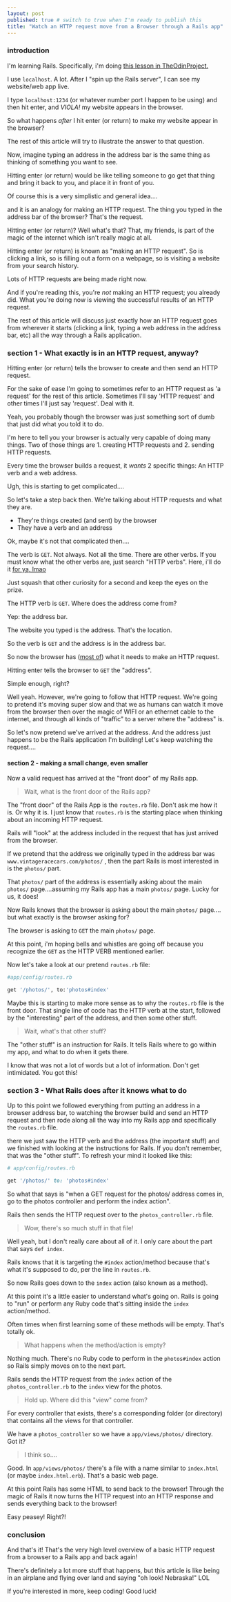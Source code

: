 ```yaml
---
layout: post
published: true # switch to true when I'm ready to publish this
title: "Watch an HTTP request move from a Browser through a Rails app"
---
```


### introduction
I'm learning Rails. Specifically, i'm doing [this lesson in TheOdinProject.](https://www.theodinproject.com/paths/full-stack-ruby-on-rails/courses/ruby-on-rails/lessons/routing)  

I use `localhost`. A lot. After I "spin up the Rails server", I can see my website/web app live. 

I type `localhost:1234` (or whatever number port I happen to be using) and then hit enter, and _VIOLA!_ my website appears in the browser. 

So what happens _after_ I hit enter (or return) to make my website appear in the browser?

The rest of this article will try to illustrate the answer to that question. 

Now, imagine typing an address in the address bar is the same thing as thinking of something you want to see. 

Hitting enter (or return) would be like telling someone to go get that thing and bring it back to you, and place it in front of you. 

Of course this is a very simplistic and general idea....

and it is an analogy for making an HTTP request. The thing you typed in the address bar of the browser? That's the request. 

Hitting enter (or return)? Well what's that? That, my friends, is part of the magic of the internet which isn't really magic at all. 

Hitting enter (or return) is known as "making an HTTP request". So is clicking a link, so is filling out a form on a webpage, so is visiting a website from your search history. 

Lots of HTTP requests are being made right now.

And if you're reading this, you're _not_ making an HTTP request; you already did. What you're doing now is viewing the successful results of an HTTP request. 

The rest of this article will discuss just exactly how an HTTP request goes from wherever it starts (clicking a link, typing a web address in the address bar, etc) all the way through a Rails application. 

### section 1  - What exactly is in an HTTP request, anyway?
Hitting enter (or return) tells the browser to create and then send an HTTP request. 

For the sake of ease I'm going to sometimes refer to an HTTP request as 'a request' for the rest of this article. Sometimes I'll say 'HTTP request' and other times I'll just say 'request'. Deal with it.

Yeah, you probably though the browser was just something sort of dumb that just did what you told it to do. 

I'm here to tell you your browser is actually very capable of doing many things. Two of those things are 1. creating HTTP requests and 2. sending HTTP requests. 

Every time the browser builds a request, it _wants_ 2 specific things: An HTTP verb and a web address.

Ugh, this is starting to get complicated....

So let's take a step back then. We're talking about HTTP requests and what they are. 

  - They're things created (and sent) by the browser
  - They have a verb and an address  

Ok, maybe it's not that complicated then....

The verb is `GET`. Not always. Not all the time. There are other verbs. If you must know what the other verbs are, just search "HTTP verbs". Here, i'll do it [for ya, lmao](https://www.google.com/search?hl=en&q=what%20are%20HTTP%20verbs) 

Just squash that other curiosity for a second and keep the eyes on the prize.

The HTTP verb is `GET`. Where does the address come from? 

Yep: the address bar. 

The website you typed is the address. That's the location. 

So the verb is `GET` and the address is in the address bar. 

So now the browser has ([most of](https://gavilan.blog/2019/01/03/anatomy-of-an-http-request/)) what it needs to make an HTTP request. 

Hitting enter tells the browser to `GET` the "address". 

Simple enough, right? 

Well yeah. However, we're going to follow that HTTP request. We're going to pretend it's moving super slow and that we as humans can watch it move from the browser then over the magic of WIFI or an ethernet cable to the internet, and through all kinds of "traffic" to a server where the "address" is. 

So let's now pretend we've arrived at the address. And the address just happens to be the Rails application I'm building! Let's keep watching the request....

#### section 2 - making a small change, even smaller

Now  a valid request has arrived at the "front door" of my Rails app. 

> Wait, what is the front door of the Rails app?

The "front door" of the Rails App is the `routes.rb` file. Don't ask me how it is. Or why it is. I just know that `routes.rb` is the starting place when thinking about an incoming HTTP request. 

Rails will "look" at the address included in the request that has just arrived from the browser.

If we pretend that the address we originally typed in the address bar was `www.vintageracecars.com/photos/` , then the part Rails is most interested in is the `photos/` part. 

That `photos/` part of the address is essentially asking about the main `photos/` page....assuming my Rails app has a main `photos/` page. Lucky for us, it does!

Now Rails knows that the browser is asking about the main `photos/` page.... but what exactly is the browser asking for?  

The browser is asking to `GET` the main `photos/` page. 

At this point, i'm hoping bells and whistles are going off because you recognize the `GET` as the HTTP VERB mentioned earlier. 

Now let's take a look at our pretend `routes.rb` file: 

```ruby
#app/config/routes.rb

get '/photos/', to:'photos#index'
```

Maybe this is starting to make more sense as to why the `routes.rb` file is the front door. That single line of code has the HTTP verb at the start, followed by the "interesting" part of the address, and then some other stuff. 

> Wait, what's that other stuff? 

The "other stuff" is an instruction for Rails. It tells Rails where to go within my app, and what to do when it gets there. 

I know that was not a lot of words but a lot of information. Don't get intimidated. You got this!

### section 3 - What Rails does after it knows what to do

Up to this point we followed everything from putting an address in a browser address bar, to watching the browser build and send an HTTP request and then rode along all the way into my Rails app and specifically the `routes.rb` file. 

there we just saw the HTTP verb and the address (the important stuff) and we finished with looking at the instructions for Rails. If you don't remember, that was the "other stuff". To refresh your mind it looked like this: 

```ruby
# app/config/routes.rb

get '/photos/' to: 'photos#index'
```

So what that says is "when a GET request for the photos/ address comes in, go to the photos controller and perform the index action". 

Rails then sends the HTTP request over to the `photos_controller.rb` file. 

> Wow, there's so much stuff in that file!

Well yeah, but I don't really care about all of it. I only care about the part that says `def index`. 

Rails knows that it is targeting the `#index` action/method because that's what it's supposed to do, per the line in `routes.rb`.

So now Rails goes down to the `index` action (also known as a method). 

At this point it's a little easier to understand what's going on. Rails is going to "run" or perform any Ruby code that's sitting inside the `index` action/method. 

Often times when first learning some of these methods will be empty. That's totally ok. 

> What happens when the method/action is empty? 

Nothing much. There's no Ruby code to perform in the `photos#index` action so Rails simply moves on to the next part. 

Rails sends the HTTP request from the `index` action of the `photos_controller.rb` to the `index` view for the photos. 

> Hold up. Where did this "view" come from? 

For every controller that exists, there's a corresponding folder (or directory) that contains all the views for that controller. 

We have a `photos_controller` so we have a `app/views/photos/` directory. Got it? 

> I think so....

Good. In `app/views/photos/` there's a file with a name similar to `index.html` (or maybe `index.html.erb`). That's a basic web page. 

At this point Rails has some HTML to send back to the browser! Through the magic of Rails it now turns the HTTP request into an HTTP response and sends everything back to the browser!

Easy peasey! Right?!

### conclusion  

And that's it! That's the very high level overview of a basic HTTP request from a browser to a Rails app and back again! 

There's definitely a lot more stuff that happens, but this article is like being in an airplane and flying over land and saying "oh look! Nebraska!" LOL

If you're interested in more, keep coding! Good luck!